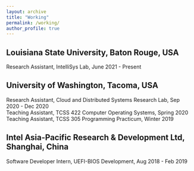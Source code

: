 ```yaml
---
layout: archive
title: "Working"
permalink: /working/
author_profile: true
---
```


## Louisiana State University, Baton Rouge, USA

Research Assistant, IntelliSys Lab, June 2021 - Present

## University of Washington, Tacoma, USA

Research Assistant, Cloud and Distributed Systems Research Lab, Sep 2020 - Dec 2020  
Teaching Assistant, TCSS 422 Computer Operating Systems, Spring 2020  
Teaching Assistant, TCSS 305 Programming Practicum, Winter 2019  

## Intel Asia-Pacific Research & Development Ltd, Shanghai, China

Software Developer Intern, UEFI-BIOS Development, Aug 2018 - Feb 2019
